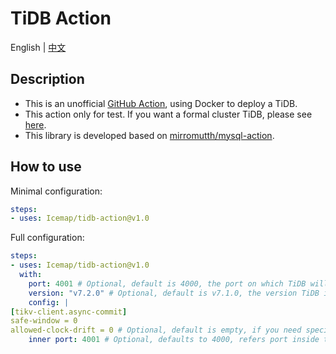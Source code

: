 # TiDB Action

English | [中文](/README-zh.md)

## Description

- This is an unofficial [GitHub Action](https://github.com/features/actions), using Docker to deploy a TiDB.
- This action only for test. If you want a formal cluster TiDB, please see [here](https://docs.pingcap.com/tidb/stable/production-deployment-using-tiup).
- This library is developed based on [mirromutth/mysql-action](https://github.com/mirromutth/mysql-action).

## How to use

Minimal configuration:

```yaml
steps:
- uses: Icemap/tidb-action@v1.0
```

Full configuration:

```yaml
steps:
- uses: Icemap/tidb-action@v1.0
  with:
    port: 4001 # Optional, default is 4000, the port on which TiDB will run
    version: "v7.2.0" # Optional, default is v7.1.0, the version TiDB is running
    config: |
[tikv-client.async-commit]
safe-window = 0
allowed-clock-drift = 0 # Optional, default is empty, if you need special TiDB configuration, write the configuration here
    inner port: 4001 # Optional, defaults to 4000, refers port inside the TiDB container, which is a configuration that is only used if you change the port in the config param
```
